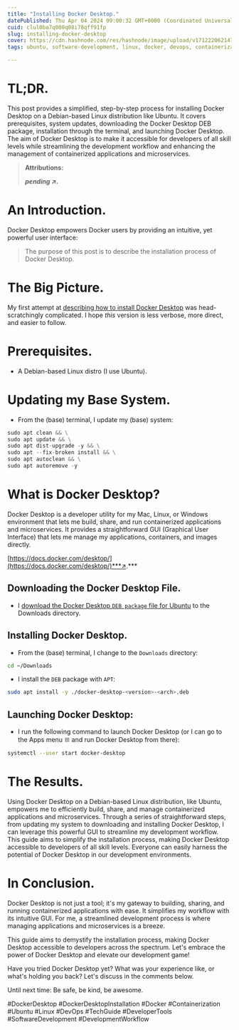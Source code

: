 ```yaml
---
title: "Installing Docker Desktop."
datePublished: Thu Apr 04 2024 09:00:32 GMT+0000 (Coordinated Universal Time)
cuid: clul0ba7q000q08i78qff91fp
slug: installing-docker-desktop
cover: https://cdn.hashnode.com/res/hashnode/image/upload/v1712220621477/b68cfac9-d752-43f6-b7b5-b7e83a25b40e.png
tags: ubuntu, software-development, linux, docker, devops, containerization, developer-tools, development-workflow, docker-desktop, tech-guide, docker-desktop-installation

---
```


# TL;DR.

This post provides a simplified, step-by-step process for installing Docker Desktop on a Debian-based Linux distribution like Ubuntu. It covers prerequisites, system updates, downloading the Docker Desktop DEB package, installation through the terminal, and launching Docker Desktop. The aim of Docker Desktop is to make it accessible for developers of all skill levels while streamlining the development workflow and enhancing the management of containerized applications and microservices.

> **Attributions:**
> 
> ***pending ↗.***

# An Introduction.

Docker Desktop empowers Docker users by providing an intuitive, yet powerful user interface:

> The purpose of this post is to describe the installation process of Docker Desktop.

# The Big Picture.

My first attempt at [describing how to install Docker Desktop](https://solodev.app/4-of-10-installing-docker-desktop) was head-scratchingly complicated. I hope *this* version is less verbose, more direct, and easier to follow.

# Prerequisites.

* A Debian-based Linux distro (I use Ubuntu).
    

# Updating my Base System.

* From the (base) terminal, I update my (base) system:
    

```python
sudo apt clean && \
sudo apt update && \
sudo apt dist-upgrade -y && \
sudo apt --fix-broken install && \
sudo apt autoclean && \
sudo apt autoremove -y
```

# What is Docker Desktop?

Docker Desktop is a developer utility for my Mac, Linux, or Windows environment that lets me build, share, and run containerized applications and microservices. It provides a straightforward GUI (Graphical User Interface) that lets me manage my applications, containers, and images directly.

[https://docs.docker.com/desktop/](https://docs.docker.com/desktop/)***↗.***

## Downloading the Docker Desktop File.

* I [download the Docker Desktop `DEB package` file for Ubuntu](https://docs.docker.com/desktop/install/ubuntu/) to the Downloads directory.
    

## Installing Docker Desktop.

* From the (base) terminal, I change to the `Downloads` directory:
    

```bash
cd ~/Downloads
```

* I install the `DEB` package with `APT`:
    

```bash
sudo apt install -y ./docker-desktop-<version>-<arch>.deb
```

## Launching Docker Desktop:

* I run the following command to launch Docker Desktop (or I can go to the Apps menu 𐄡 and run Docker Desktop from there):
    

```bash
systemctl --user start docker-desktop
```

# The Results.

Using Docker Desktop on a Debian-based Linux distribution, like Ubuntu, empowers me to efficiently build, share, and manage containerized applications and microservices. Through a series of straightforward steps, from updating my system to downloading and installing Docker Desktop, I can leverage this powerful GUI to streamline my development workflow. This guide aims to simplify the installation process, making Docker Desktop accessible to developers of all skill levels. Everyone can easily harness the potential of Docker Desktop in our development environments.

# In Conclusion.

Docker Desktop is not just a tool; it's my gateway to building, sharing, and running containerized applications with ease. It simplifies my workflow with its intuitive GUI. For me, a streamlined development process is where managing applications and microservices is a breeze.

This guide aims to demystify the installation process, making Docker Desktop accessible to developers across the spectrum. Let's embrace the power of Docker Desktop and elevate our development game!

Have you tried Docker Desktop yet? What was your experience like, or what's holding you back? Let's discuss in the comments below.

Until next time: Be safe, be kind, be awesome.

#DockerDesktop #DockerDesktopInstallation #Docker #Containerization #Ubuntu #Linux #DevOps #TechGuide #DeveloperTools #SoftwareDevelopment #DevelopmentWorkflow